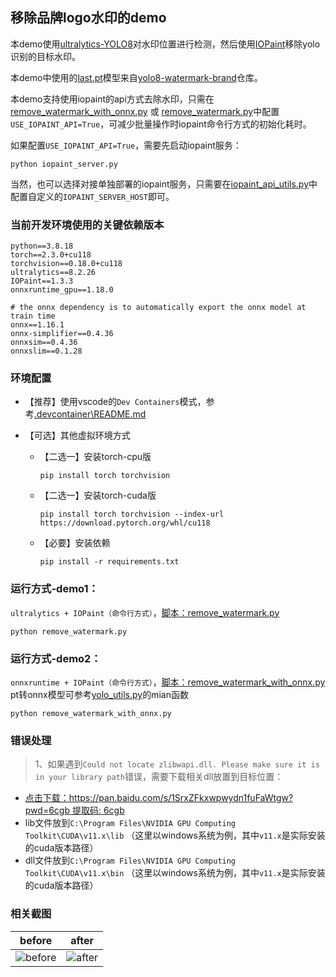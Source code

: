 ## 移除品牌logo水印的demo

本demo使用[ultralytics-YOLO8](https://github.com/ultralytics/ultralytics)对水印位置进行检测，然后使用[IOPaint](https://github.com/Sanster/IOPaint)移除yolo识别的目标水印。

本demo中使用的[last.pt](models/last.pt)模型来自[yolo8-watermark-brand](https://github.com/Samge0/yolo8-watermark-brand)仓库。

本demo支持使用iopaint的api方式去除水印，只需在[remove_watermark_with_onnx.py](remove_watermark_with_onnx.py) 或 [remove_watermark.py](remove_watermark.py)中配置`USE_IOPAINT_API=True`，可减少批量操作时iopaint命令行方式的初始化耗时。

如果配置`USE_IOPAINT_API=True`，需要先启动iopaint服务：
```shell
python iopaint_server.py
```

当然，也可以选择对接单独部署的iopaint服务，只需要在[iopaint_api_utils.py](iopaint_api_utils.py)中配置自定义的`IOPAINT_SERVER_HOST`即可。


### 当前开发环境使用的关键依赖版本
```text
python==3.8.18
torch==2.3.0+cu118
torchvision==0.18.0+cu118
ultralytics==8.2.26
IOPaint==1.3.3
onnxruntime_gpu==1.18.0

# the onnx dependency is to automatically export the onnx model at train time
onnx==1.16.1
onnx-simplifier==0.4.36
onnxsim==0.4.36
onnxslim==0.1.28
```


### 环境配置
- 【推荐】使用vscode的`Dev Containers`模式，参考[.devcontainer\README.md](.devcontainer\README.md)

- 【可选】其他虚拟环境方式
    - 【二选一】安装torch-cpu版
        ```shell
        pip install torch torchvision
        ```
    - 【二选一】安装torch-cuda版
        ```shell
        pip install torch torchvision --index-url https://download.pytorch.org/whl/cu118
        ```
    - 【必要】安装依赖
        ```shell
        pip install -r requirements.txt
        ```


### 运行方式-demo1：
`ultralytics + IOPaint（命令行方式）`，[脚本：remove_watermark.py](remove_watermark.py)
```shell
python remove_watermark.py
```


### 运行方式-demo2：
`onnxruntime + IOPaint（命令行方式）`，[脚本：remove_watermark_with_onnx.py](remove_watermark_with_onnx.py)
pt转onnx模型可参考[yolo_utils.py](yolo_utils.py)的mian函数
```shell
python remove_watermark_with_onnx.py
```


### 错误处理
> 1、如果遇到`Could not locate zlibwapi.dll. Please make sure it is in your library path`错误，需要下载相关dll放置到目标位置：

- [点击下载：https://pan.baidu.com/s/1SrxZFkxwpwydn1fuFaWtgw?pwd=6cgb 提取码: 6cgb](https://pan.baidu.com/s/1SrxZFkxwpwydn1fuFaWtgw?pwd=6cgb)
- lib文件放到`C:\Program Files\NVIDIA GPU Computing Toolkit\CUDA\v11.x\lib` （这里以windows系统为例，其中`v11.x`是实际安装的cuda版本路径）
- dll文件放到`C:\Program Files\NVIDIA GPU Computing Toolkit\CUDA\v11.x\bin` （这里以windows系统为例，其中`v11.x`是实际安装的cuda版本路径）


### 相关截图

|before|after|
|:--------:|:--------:|
|![before](https://github.com/Samge0/yolo8-plus-iopaint/assets/17336101/801bdcef-88d7-449d-a48a-428e117b58ab)|![after](https://github.com/Samge0/yolo8-plus-iopaint/assets/17336101/a465b913-4aa1-4c04-a12b-c0211d47b6bc)|